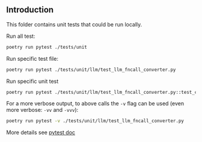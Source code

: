 ## Introduction

This folder contains unit tests that could be run locally.

Run all test:

```bash
poetry run pytest ./tests/unit
```

Run specific test file:

```bash
poetry run pytest ./tests/unit/llm/test_llm_fncall_converter.py
```

Run specific unit test

```bash
poetry run pytest ./tests/unit/llm/test_llm_fncall_converter.py::test_convert_tool_call_to_string
```

For a more verbose output, to above calls the `-v` flag can be used (even more verbose: `-vv` and `-vvv`):

```bash
poetry run pytest -v ./tests/unit/llm/test_llm_fncall_converter.py
```

More details see [pytest doc](https://docs.pytest.org/en/latest/contents.html)
